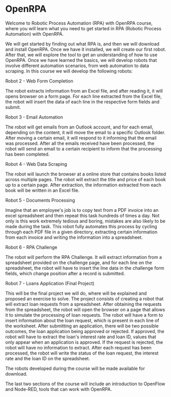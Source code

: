 # OpenRPA
Welcome to Robotic Process Automation (RPA) with OpenRPA course, where you will learn what you need to get started in RPA (Robotic Process Automation) with OpenRPA.

We will get started by finding out what RPA is, and then we will download and install OpenRPA. Once we have it installed, we will create our first robot. After that, we will explore the tool to get an understanding of how to use OpenRPA. Once we have learned the basics, we will develop robots that involve different automation scenarios, from web automation to data scraping. In this course we will develop the following robots:

Robot 2 - Web Form Completion

The robot extracts information from an Excel file, and after reading it, it will opens browser on a form page. For each line extracted from the Excel file, the robot will insert the data of each line in the respective form fields and submit.



Robot 3 - Email Automation

The robot will get emails from an Outlook account, and for each email, depending on the content, it will move the email to a specific Outlook folder. After moving a certain email, it will respond to it informing that the email was processed. After all the emails received have been processed, the robot will send an email to a certain recipient to inform that the processing has been completed.



Robot 4 - Web Data Scraping

The robot will launch the browser at a online store that contains books listed across multiple pages. The robot will extract the title and price of each book up to a certain page. After extraction, the information extracted from each book will be written in an Excel file.



Robot 5 - Documents Processing

Imagine that an employee's job is to copy text from a PDF invoice into an excel spreadsheet and then repeat this task hundreds of times a day. Not only is this work extremely tedious and boring, mistakes are also likely to be made during the task. This robot fully automates this process by cycling through each PDF file in a given directory, extracting certain information from each invoice and writing the information into a spreadsheet.



Robot 6 - RPA Challenge

The robot will perform the RPA Challenge. It will extract information from a spreadsheet provided on the challenge page, and for each line on the spreadsheet, the robot will have to insert the line data in the challenge form fields, which change position after a record is submitted.



Robot 7 - Loans Application (Final Project)

This will be the final project we will do, where will be explained and proposed an exercise to solve. The project consists of creating a robot that will extract loan requests from a spreadsheet. After obtaining the requests from the spreadsheet, the robot will open the browser on a page that allows it to simulate the processing of loan requests. The robot will have a form to insert information about the loan request, which is present in each line of the worksheet. After submitting an application, there will be two possible outcomes, the loan application being approved or rejected. If approved, the robot will have to extract the loan's interest rate and loan ID, values ​​that only appear when an application is approved. If the request is rejected, the robot will have no information to extract. After each request has been processed, the robot will write the status of the loan request, the interest rate and the loan ID on the spreadsheet.



The robots developed during the course will be made available for download.

The last two sections of the course will include an introduction to OpenFlow and Node-RED, tools that can work with OpenRPA.
